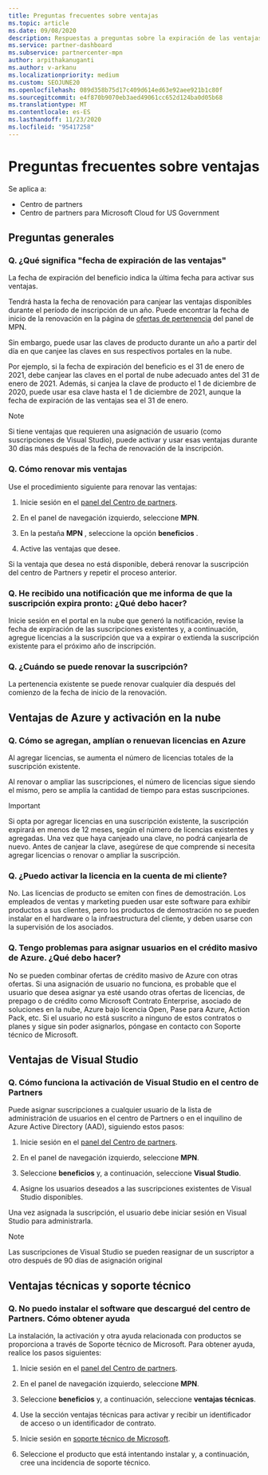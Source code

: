 ```yaml
---
title: Preguntas frecuentes sobre ventajas
ms.topic: article
ms.date: 09/08/2020
description: Respuestas a preguntas sobre la expiración de las ventajas, la renovación y la activación de licencias para Azure, la nube, Visual Studio y las ventajas técnicas y de soporte técnico
ms.service: partner-dashboard
ms.subservice: partnercenter-mpn
author: arpithakanuganti
ms.author: v-arkanu
ms.localizationpriority: medium
ms.custom: SEOJUNE20
ms.openlocfilehash: 089d358b75d17c409d614ed63e92aee921b1c80f
ms.sourcegitcommit: e4f870b9070eb3aed49061cc652d124ba0d05b68
ms.translationtype: MT
ms.contentlocale: es-ES
ms.lasthandoff: 11/23/2020
ms.locfileid: "95417258"
---
```

# <a name="benefits-faq"></a>Preguntas frecuentes sobre ventajas

Se aplica a:

- Centro de partners
- Centro de partners para Microsoft Cloud for US Government

## <a name="general-questions"></a>Preguntas generales

### <a name="q-what-does-benefit-expiry-date-mean"></a>Q. ¿Qué significa "fecha de expiración de las ventajas"

La fecha de expiración del beneficio indica la última fecha para activar sus ventajas.

Tendrá hasta la fecha de renovación para canjear las ventajas disponibles durante el período de inscripción de un año. Puede encontrar la fecha de inicio de la renovación en la página de [ofertas de pertenencia](https://partner.microsoft.com/dashboard/mpn/offers) del panel de MPN.

Sin embargo, puede usar las claves de producto durante un año a partir del día en que canjee las claves en sus respectivos portales en la nube.

Por ejemplo, si la fecha de expiración del beneficio es el 31 de enero de 2021, debe canjear las claves en el portal de nube adecuado antes del 31 de enero de 2021. Además, si canjea la clave de producto el 1 de diciembre de 2020, puede usar esa clave hasta el 1 de diciembre de 2021, aunque la fecha de expiración de las ventajas sea el 31 de enero.

>[!NOTE]
>Si tiene ventajas que requieren una asignación de usuario (como suscripciones de Visual Studio), puede activar y usar esas ventajas durante 30 días más después de la fecha de renovación de la inscripción.

### <a name="q-how-do-i-renew-my-benefits"></a>Q. Cómo renovar mis ventajas

Use el procedimiento siguiente para renovar las ventajas:

1. Inicie sesión en el [panel del Centro de partners](https://partner.microsoft.com/dashboard/).

2. En el panel de navegación izquierdo, seleccione **MPN**.

3. En la pestaña **MPN** , seleccione la opción **beneficios** .

4. Active las ventajas que desee.

Si la ventaja que desea no está disponible, deberá renovar la suscripción del centro de Partners y repetir el proceso anterior.

### <a name="q-i-received-a-notification-informing-me-that-my-subscription-is-expiring-soon---what-should-i-do"></a>Q. He recibido una notificación que me informa de que la suscripción expira pronto: ¿Qué debo hacer?

Inicie sesión en el portal en la nube que generó la notificación, revise la fecha de expiración de las suscripciones existentes y, a continuación, agregue licencias a la suscripción que va a expirar o extienda la suscripción existente para el próximo año de inscripción.

### <a name="q-when-can-i-renew-my-membership"></a>Q. ¿Cuándo se puede renovar la suscripción?

La pertenencia existente se puede renovar cualquier día después del comienzo de la fecha de inicio de la renovación.

## <a name="azure-and-cloud-activation-benefits"></a>Ventajas de Azure y activación en la nube

### <a name="q-how-does-adding-extendingrenewing-licenses-work-on-azure"></a>Q. Cómo se agregan, amplían o renuevan licencias en Azure

Al agregar licencias, se aumenta el número de licencias totales de la suscripción existente.

Al renovar o ampliar las suscripciones, el número de licencias sigue siendo el mismo, pero se amplía la cantidad de tiempo para estas suscripciones.

>[!IMPORTANT]
>Si opta por agregar licencias en una suscripción existente, la suscripción expirará en menos de 12 meses, según el número de licencias existentes y agregadas. Una vez que haya canjeado una clave, no podrá canjearla de nuevo. Antes de canjear la clave, asegúrese de que comprende si necesita agregar licencias o renovar o ampliar la suscripción.

### <a name="q-can-i-activate-the-license-on-my-customers-account"></a>Q. ¿Puedo activar la licencia en la cuenta de mi cliente?

No. Las licencias de producto se emiten con fines de demostración. Los empleados de ventas y marketing pueden usar este software para exhibir productos a sus clientes, pero los productos de demostración no se pueden instalar en el hardware o la infraestructura del cliente, y deben usarse con la supervisión de los asociados.

### <a name="q-im-having-trouble-assigning-users-in-azure-bulk-credit-what-should-i-do"></a>Q. Tengo problemas para asignar usuarios en el crédito masivo de Azure. ¿Qué debo hacer?

No se pueden combinar ofertas de crédito masivo de Azure con otras ofertas. Si una asignación de usuario no funciona, es probable que el usuario que desea asignar ya esté usando otras ofertas de licencias, de prepago o de crédito como Microsoft Contrato Enterprise, asociado de soluciones en la nube, Azure bajo licencia Open, Pase para Azure, Action Pack, etc. Si el usuario no está suscrito a ninguno de estos contratos o planes y sigue sin poder asignarlos, póngase en contacto con Soporte técnico de Microsoft.

## <a name="visual-studio-benefits"></a>Ventajas de Visual Studio

### <a name="q-how-does-visual-studio-activation-work-in-partner-center"></a>Q. Cómo funciona la activación de Visual Studio en el centro de Partners

Puede asignar suscripciones a cualquier usuario de la lista de administración de usuarios en el centro de Partners o en el inquilino de Azure Active Directory (AAD), siguiendo estos pasos:

1. Inicie sesión en el [panel del Centro de partners](https://partner.microsoft.com/dashboard/).

2. En el panel de navegación izquierdo, seleccione **MPN**.

3. Seleccione **beneficios** y, a continuación, seleccione **Visual Studio**.

4. Asigne los usuarios deseados a las suscripciones existentes de Visual Studio disponibles.

Una vez asignada la suscripción, el usuario debe iniciar sesión en Visual Studio para administrarla.

>[!Note]
> Las suscripciones de Visual Studio se pueden reasignar de un suscriptor a otro después de 90 días de asignación original

## <a name="technical-benefits-and-support"></a>Ventajas técnicas y soporte técnico

### <a name="q-i-cant-install-the-software-i-downloaded-from-partner-center-how-do-i-get-help"></a>Q. No puedo instalar el software que descargué del centro de Partners. Cómo obtener ayuda

La instalación, la activación y otra ayuda relacionada con productos se proporciona a través de Soporte técnico de Microsoft. Para obtener ayuda, realice los pasos siguientes:

1. Inicie sesión en el [panel del Centro de partners](https://partner.microsoft.com/dashboard/).

2. En el panel de navegación izquierdo, seleccione **MPN**.

3. Seleccione **beneficios** y, a continuación, seleccione **ventajas técnicas**.

4. Use la sección ventajas técnicas para activar y recibir un identificador de acceso o un identificador de contrato.

5. Inicie sesión en [soporte técnico de Microsoft](https://support.microsoft.com/supportforbusiness/productselection).

6. Seleccione el producto que está intentando instalar y, a continuación, cree una incidencia de soporte técnico.
